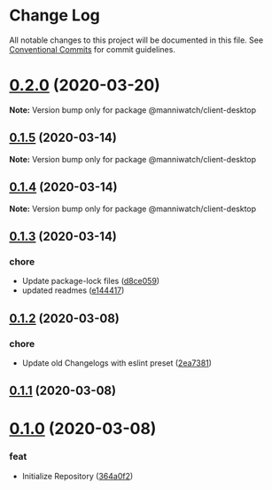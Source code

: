 # Change Log

All notable changes to this project will be documented in this file.
See [Conventional Commits](https://conventionalcommits.org) for commit guidelines.

# [0.2.0](https://github.com/manniwatch/manniwatch/compare/v0.1.5...v0.2.0) (2020-03-20)

**Note:** Version bump only for package @manniwatch/client-desktop






## [0.1.5](https://github.com/manniwatch/manniwatch/compare/v0.1.4...v0.1.5) (2020-03-14)

**Note:** Version bump only for package @manniwatch/client-desktop






## [0.1.4](https://github.com/manniwatch/manniwatch/compare/v0.1.3...v0.1.4) (2020-03-14)

**Note:** Version bump only for package @manniwatch/client-desktop






## [0.1.3](https://github.com/manniwatch/manniwatch/compare/v0.1.2...v0.1.3) (2020-03-14)


### chore

* Update package-lock files ([d8ce059](https://github.com/manniwatch/manniwatch/commit/d8ce05968e98d7f683634ebdc71a289cbb71a607))
* updated readmes ([e144417](https://github.com/manniwatch/manniwatch/commit/e144417e72cb451c9ffda2d9b128a89c61118b39))





## [0.1.2](https://github.com/manniwatch/manniwatch/compare/v0.1.1...v0.1.2) (2020-03-08)


### chore

* Update old Changelogs with eslint preset ([2ea7381](https://github.com/manniwatch/manniwatch/commit/2ea738130149da08b6650189ae03fff1b44f2ad4))



## [0.1.1](https://github.com/manniwatch/manniwatch/compare/v0.1.0...v0.1.1) (2020-03-08)




# [0.1.0](https://github.com/manniwatch/manniwatch/compare/364a0f2e8a81e3df0cbaa9e09a4e9f70c1994270...v0.1.0) (2020-03-08)


### feat

* Initialize Repository ([364a0f2](https://github.com/manniwatch/manniwatch/commit/364a0f2e8a81e3df0cbaa9e09a4e9f70c1994270))
